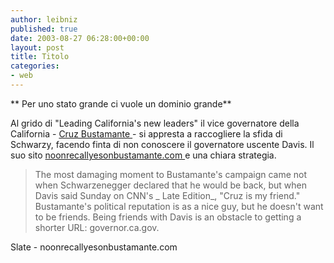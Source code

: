 ```yaml
---
author: leibniz
published: true
date: 2003-08-27 06:28:00+00:00
layout: post
title: Titolo
categories:
- web
---
```


   **   Per uno stato grande ci vuole un dominio grande**

Al grido di "Leading California's new leaders" il vice governatore della California -  [ Cruz Bustamante ](http://slate.msn.com/id/2087442/)- si appresta a raccogliere la sfida di Schwarzy, facendo finta di non conoscere il governatore uscente Davis. Il suo sito  [ noonrecallyesonbustamante.com ](http://www.noonrecallyesonbustamante.com/)e una chiara strategia.

>  
> 
> The most damaging moment to Bustamante's campaign came not when Schwarzenegger declared that he would be back, but when Davis said Sunday on CNN's  _ Late Edition_, "Cruz is my friend." Bustamante's political reputation is as a nice guy, but he doesn't want to be friends. Being friends with Davis is an obstacle to getting a shorter URL: governor.ca.gov.

Slate - noonrecallyesonbustamante.com

